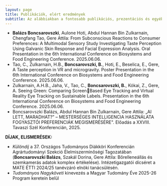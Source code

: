 ```yaml
---
layout: page
title: Publikációk, elért eredmények
subtitle: Az alábbiakban a fontosabb publikációs, prezentációs és egyéb megemlítendő tevékenységemet láthatod.
---
```


- **Balázs Boncsarovszki**, Aulone Hoti, Abdul Hannan Bin Zulkarnain, Chengfang Tao, Gere Attila: From Subconscious Reactions to Consumer Preferences: A Multimodal Sensory Study Investigating Taste Perception Using Galvanic Skin Response and  Facial Expression Analysis. Oral Presentation in the 6th International Conference on Biosystems and Food Engineering Conference. 2025.06.06.
- Tao, C., Zulkarnain, H.B., **Boncsarovszki, B.**, Hoti, E., Beselica, E., Gere, A Taste perception in VR and microgravity. Poster Presentation in the 6th International Conference on Biosystems and Food Engineering Conference. 2025.06.06.
- Zulkarnain, A.H.B., Jaha, V., Tao, C., **Boncsarovszki, B.**, Kókai, Z., Gere, A. Seeing Green: Comparing Screen￾Based Eye Tracking and Virtual Reality Eye Tracking on Sustainable Labels. Presentation in the 6th International Conference on Biosystems and Food Engineering Conference. 2025.06.06.
- Boncsarovszki Balázs, Abdul Hannan Bin Zulkarnain, Gere Attila: „AI LETT, MARADHAT?” – MESTERSÉGES INTELLIGENCIA HASZNÁLATA FOGYASZTÓI PREFERENCIÁK MEGISMERÉSÉRE". Előadás a XXVIII. Tavaszi Szél Konferencián, 2025.


**DÍJAK, ELISMERÉSEK:**

- *Különdíj* a 37. Országos Tudományos Diákköri Konferencián Agrártudományi Szekció Élelmiszerminőségi Tagozatában (**Boncsarovszki Balázs**, Szakál Dorina, Gere Attila: Bőrelleneállás és szemkamerás adatok komplex értékelése). Intézetigazgatói dícséret a MATE ÉTTI 2024/25 tanévzáró elnöki tanácsülésén.
- *Tudományos Nagyköveti* kinevezés a Magyar Tudomány Éve 2025-26 Program keretein belül
